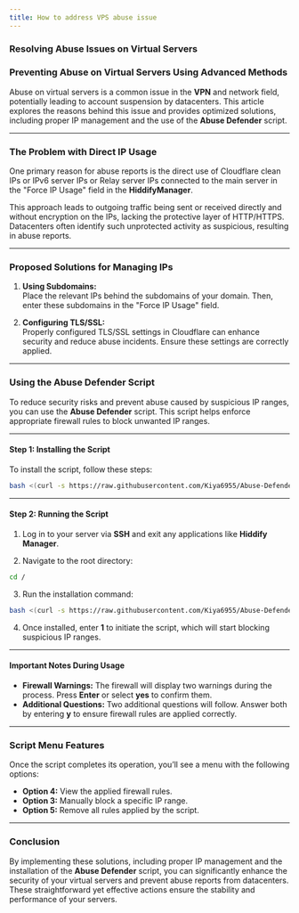 ```yaml
---
title: How to address VPS abuse issue
---
```


### Resolving Abuse Issues on Virtual Servers

### Preventing Abuse on Virtual Servers Using Advanced Methods  

Abuse on virtual servers is a common issue in the **VPN** and network field, potentially leading to account suspension by datacenters. This article explores the reasons behind this issue and provides optimized solutions, including proper IP management and the use of the **Abuse Defender** script.  

---

### **The Problem with Direct IP Usage**  
One primary reason for abuse reports is the direct use of Cloudflare clean IPs or IPv6 server IPs or Relay server IPs connected to the main server in the "Force IP Usage" field in the **HiddifyManager**.  

This approach leads to outgoing traffic being sent or received directly and without encryption on the IPs, lacking the protective layer of HTTP/HTTPS. Datacenters often identify such unprotected activity as suspicious, resulting in abuse reports.  

---

### **Proposed Solutions for Managing IPs**  

1. **Using Subdomains:**  
   Place the relevant IPs behind the subdomains of your domain. Then, enter these subdomains in the "Force IP Usage" field.  

2. **Configuring TLS/SSL:**  
   Properly configured TLS/SSL settings in Cloudflare can enhance security and reduce abuse incidents. Ensure these settings are correctly applied.  

---

### **Using the Abuse Defender Script**  
To reduce security risks and prevent abuse caused by suspicious IP ranges, you can use the **Abuse Defender** script. This script helps enforce appropriate firewall rules to block unwanted IP ranges.  

---

#### **Step 1: Installing the Script**  
To install the script, follow these steps:  

```bash
bash <(curl -s https://raw.githubusercontent.com/Kiya6955/Abuse-Defender/main/abuse-defender.sh)
```

---

#### **Step 2: Running the Script**  

1. Log in to your server via **SSH** and exit any applications like **Hiddify Manager**.  

2. Navigate to the root directory:  
```bash
cd /
```

3. Run the installation command:  
```bash
bash <(curl -s https://raw.githubusercontent.com/Kiya6955/Abuse-Defender/main/abuse-defender.sh)
```

4. Once installed, enter **1** to initiate the script, which will start blocking suspicious IP ranges.  

---

#### **Important Notes During Usage**  

- **Firewall Warnings:** The firewall will display two warnings during the process. Press **Enter** or select **yes** to confirm them.  
- **Additional Questions:** Two additional questions will follow. Answer both by entering **y** to ensure firewall rules are applied correctly.  

---

### **Script Menu Features**  

Once the script completes its operation, you’ll see a menu with the following options:  

- **Option 4:** View the applied firewall rules.  
- **Option 3:** Manually block a specific IP range.  
- **Option 5:** Remove all rules applied by the script.  

---

### **Conclusion**  
By implementing these solutions, including proper IP management and the installation of the **Abuse Defender** script, you can significantly enhance the security of your virtual servers and prevent abuse reports from datacenters. These straightforward yet effective actions ensure the stability and performance of your servers.  
